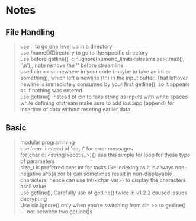 # Notes

## File Handling

>use .. to go one level up in a directory  
>use /nameOfDirectory to go to the specific directory  
>use before getline(), cin.ignore(numeric_limits\<streamsize>::max(), '\n');, note remove the '\' before streamline  
 used cin >> somewhere in your code (maybe to take an int or something), which left a newline (\n) in the input buffer. That leftover   newline is  immediately consumed by your first getline(), so it appears as if nothing was entered.  
>use getline() instead of cin to take string as inputs with white spaces
>while defining ofstream make sure to add ios::app (append) for insertion of data without reseting earlier data

## Basic

>modular programming  
>use 'cerr' instead of 'cout' for error messages  
>for(char c: <string/vecotr/..>){} use this simple for loop for these type of parameters  
>size_t is preferred over int for tasks like indexing as it is always non-negative
>a^b(a xor b) can sometimes result in non-displayable characters, hence can use int(<char_var>) to display the characters ascii value  
>use getline(), Carefully use of getline() twice in v1.2.2 caused issues decrypting  
    Use cin.ignore() only when you're switching from cin >> to getline() — not between two getline()s  

